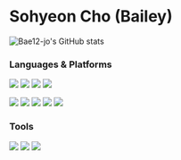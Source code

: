 # Sohyeon Cho (Bailey)

![Bae12-jo's GitHub stats](https://github-readme-stats.vercel.app/api?username=bae12-jo&show_icons=true&theme=vue)

### Languages & Platforms
<img src="https://img.shields.io/badge/c++-00599C?style=flat-square&logo=c%2B%2B&logoColor=white"/>&nbsp;<img src="https://img.shields.io/badge/python-3776AB?style=flat-square&logo=python&logoColor=white"/>&nbsp;<img src="https://img.shields.io/badge/javascript-F7DF1E?style=flat-square&logo=javascript&logoColor=white"/>&nbsp;<img src="https://img.shields.io/badge/solidity-363636?style=flat-square&logo=solidity&logoColor=white"/>


<img src="https://img.shields.io/badge/nodejs-339933?style=flat-square&logo=node.js&logoColor=white"/>&nbsp;<img src="https://img.shields.io/badge/react-61DAFB?style=flat-square&logo=react&logoColor=white"/>&nbsp;<img src="https://img.shields.io/badge/tensorflow-FF6F00?style=flat-square&logo=tensorflow&logoColor=white"/>&nbsp;<img src="https://img.shields.io/badge/numpy-013243?style=flat-square&logo=numpy&logoColor=white"/>&nbsp;<img src="https://img.shields.io/badge/pandas-150458?style=flat-square&logo=pandas&logoColor=white"/>


### Tools
<img src="https://img.shields.io/badge/git-F05032?style=flat-square&logo=git&logoColor=white"/>&nbsp;<img src="https://img.shields.io/badge/jupyter-F37626?style=flat-square&logo=jupyter&logoColor=white"/>&nbsp;<img src="https://img.shields.io/badge/anaconda-44A833?style=flat-square&logo=anaconda&logoColor=white"/>


